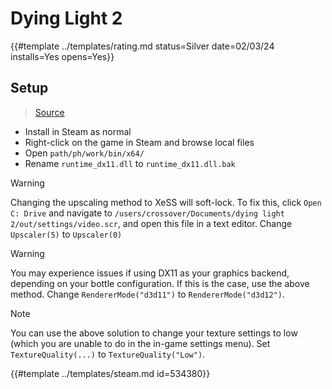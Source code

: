 # Dying Light 2

{{#template ../templates/rating.md status=Silver date=02/03/24 installs=Yes opens=Yes}}

## Setup

> [Source](https://www.youtube.com/watch?v=ymuTp8JuK4A)

- Install in Steam as normal
- Right-click on the game in Steam and browse local files
- Open `path/ph/work/bin/x64/`
- Rename `runtime_dx11.dll` to `runtime_dx11.dll.bak`

> [!WARNING]
> Changing the upscaling method to XeSS will soft-lock.
> To fix this, click `Open C: Drive` and navigate to `/users/crossover/Documents/dying light 2/out/settings/video.scr`, and open this file in a text editor.
> Change `Upscaler(5)` to `Upscaler(0)`

> [!WARNING]
> You may experience issues if using DX11 as your graphics backend, depending on your bottle configuration. If this is the case, use the above method.
> Change `RendererMode("d3d11")` to `RendererMode("d3d12")`.

> [!NOTE]
> You can use the above solution to change your texture settings to low (which you are unable to do in the in-game settings menu).
> Set `TextureQuality(...)` to `TextureQuality("Low")`.

{{#template ../templates/steam.md id=534380}}